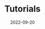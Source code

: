 ---
date: 2022-09-20
title: Tutorials
description: Explore the Budibase tutorial library. Learn how to get the most from Budibase.
cover: "https://res.cloudinary.com/daog6scxm/image/upload/v1663675938/cms/Budibase_-_what_s_new_1_g5a7ph.png"
draft: false
---